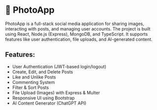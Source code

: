 # 📸 PhotoApp

PhotoApp is a full-stack social media application for sharing images, interacting with posts, and managing user accounts. 
The project is built using React, Node.js (Express), MongoDB, and TypeScript. 
It supports features like user authentication, file uploads, and AI-generated content.

## Features:

- User Authentication (JWT-based login/logout)
- Create, Edit, and Delete Posts
- Like and Unlike Posts
- Commenting System
- Filter & Sort Posts
- File Upload (Images) with Express & Multer
- Responsive UI using Bootstrap
- AI Content Generator (ChatGPT API)


